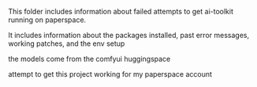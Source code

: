 This folder includes information about failed attempts to get ai-toolkit running on paperspace. 

It includes information about the packages installed, past error messages, working patches, and the env setup

the models come from the comfyui huggingspace

attempt to get this project working for my paperspace account
